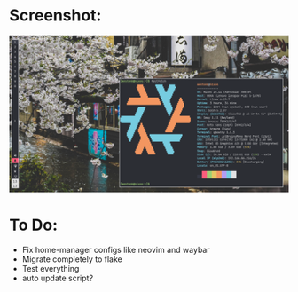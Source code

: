 # Screenshot:

![Cool Linux Rice](./images/screenshot.png)

# To Do:

- Fix home-manager configs like neovim and waybar
- Migrate completely to flake
- Test everything
- auto update script?
